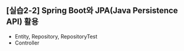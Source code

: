 ## [실습2-2] Spring Boot와 JPA(Java Persistence API) 활용
* Entity, Repository, RepositoryTest
* Controller